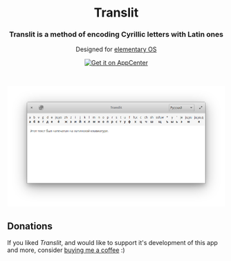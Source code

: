 <div>
  <h1 align="center">Translit</h1>
  <h3 align="center">Translit is a method of encoding Cyrillic letters with Latin ones</h3>
  <p align="center">Designed for <a href="https://elementary.io"> elementary OS</p>
</div>
<p align="center">
  <a href="https://appcenter.elementary.io/com.github.artemanufrij.translit">
    <img src="https://appcenter.elementary.io/badge.svg" alt="Get it on AppCenter">
  </a>
</p>

<br/>

![screenshot](Screenshot.png)

## Donations
If you liked _Translit_, and would like to support it's development of this app and more, consider [buying me a coffee](https://www.paypal.me/ArtemAnufrij) :)
